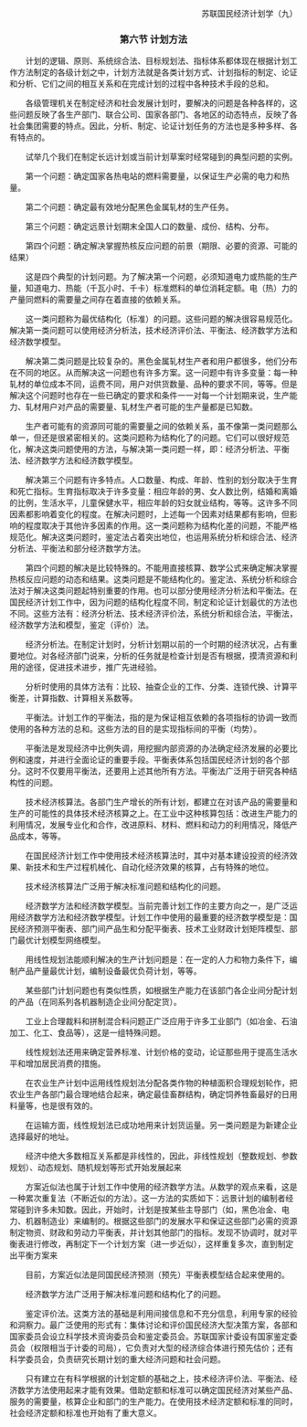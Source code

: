 <p align="right">苏联国民经济计划学（九）
    
### <p align="center">第六节 计划方法

    
&emsp;&emsp;计划的逻辑、原则、系统综合法、目标规划法、指标体系都体现在根据计划工作方法制定的各级计划之中，计划方法就是各类计划方式、计划指标的制定、论证和分析、它们之间的相互关系和在完成计划的过程中各种技术手段的总和。
    
&emsp;&emsp;各级管理机关在制定经济和社会发展计划时，要解决的问题是各种各样的，这些问题反映了各生产部门、联合公司、国家各部门、各地区的动态特点，反映了各社会集团需要的特点。因此，分析、制定、论证计划任务的方法也是多种多样、各有特点的。
    
&emsp;&emsp;试举几个我们在制定长远计划或当前计划草案时经常碰到的典型问题的实例。
    
&emsp;&emsp;第一个问题：确定国家各热电站的燃料需要量，以保证生产必需的电力和热量。
    
&emsp;&emsp;第二个问题：确定最有效地分配黑色金属轧材的生产任务。
    
&emsp;&emsp;第三个问题：确定远景计划期末全国人口的数量、成份、结构、分布。
    
&emsp;&emsp;第四个问题：确定解决掌握热核反应问题的前景（期限、必要的资源、可能的结果）
    
&emsp;&emsp;这是四个典型的计划问题。为了解决第一个问题，必须知道电力或热能的生产量，知道电力、热能（千瓦小时、千卡）标准燃料的单位消耗定额。电（热）力的产量同燃料的需要量之间存在着直接的依赖关系。
    
&emsp;&emsp;这一类问题称为最优结构化（标准）的问题。这些问题的解决很容易规范化。解决第一类问题可以使用经济分析法，技术经济评价法、平衡法、经济数学方法和经济数学模型。
    
&emsp;&emsp;解决第二类问题是比较复杂的。黑色金属轧材生产者和用户都很多，他们分布在不同的地区。从而解决这一问题也有许多方案。这一问题中有许多变量：每一种轧材的单位成本不同，运费不同，用户对供货数量、品种的要求不同，等等。但是解决这个问题时也存在一些已确定的要求和条件一一对每一个计划期来说，生产能力、轧材用户对产品的需要量、轧材生产者可能的生产量都是已知数。
    
&emsp;&emsp;生产者可能有的资源同可能的需要量之间的依赖关系，虽不像第一类问题那么单一，但还是很紧密相关的。这类问题称为结构化了的问题。它们可以很好规范化，解决这类问题使用的方法，与解决第一类问题一样，即：经济分析法、平衡法、经济数学方法和经济数学模型。
    
&emsp;&emsp;解决第三个问题有许多特点。人口数量、构成、年龄、性别的划分取决于生育和死亡指标。生育指标取决于许多变量：相应年龄的男、女人数比例，结婚和离婚的比例，生活水平，儿童保健水平，相应年龄的妇女就业结构，等等。这许多不同因素都影响着变化的程度。在解决问题时，上述每一个因素对结果都有影响，但影响的程度取决于其他许多因素的作用。这一类问题称为结构化差的问题，不能严格规范化。解决这类问题时，鉴定法占着突出地位，也运用系统分析和综合法、经济分析法、平衡法和部分经济数学方法。
    
&emsp;&emsp;第四个问题的解决是比较特殊的。不能用直接核算、数学公式来确定解决掌握热核反应问题的动态和结果。这类问题是不能结构化的。鉴定法、系统分析和综合法对于解决这类问题起特别重要的作用。也可以部分使用经济分析法和平衡法。在国民经济计划工作中，因为问题的结构化程度不同，制定和论证计划最优的方法也不同。这些方法有：经济分析法、技术经济评价法，系统分析和综合法，平衡法，经济数学方法和模型，鉴定（评价）法。
    
&emsp;&emsp;经济分析法。在制定计划时，分析计划期以前的一个时期的经济状况，占有重要地位。对各经济部门说来，分析的任务就是检查计划是否有根据，摸清资源和利用的途径，促进技术进步，推广先进经验。
    
&emsp;&emsp;分析时使用的具体方法有：比较、抽查企业的工作、分类、连锁代换、计算平衡差，计算指数、计算相关系数等。
    
&emsp;&emsp;平衡法。计划工作的平衡法，指的是为保证相互依赖的各项指标的协调一致而使用的各种方法的总和。这些方法的目的是实现指标间的平衡（均势）。
    
&emsp;&emsp;平衡法是发现经济中比例失调，用挖掘内部资源的办法确定经济发展的必要比例和速度，并进行全面论证的重要手段。平衡表体系包括国民经济计划的各个部分。这时不仅要用平衡法，还要用上述其他所有方法。平衡法广泛用于研究各种结构性的问题。
    
&emsp;&emsp;技术经济核算法。各部门生产增长的所有计划，都建立在对该产品的需要量和生产的可能性的具体技术经济核算之上。在工业中这种核算包括：改进生产能力的利用情况，发展专业化和合作，改进原料、材料、燃料和动力的利用情况，降低产品成本，等等。
    
&emsp;&emsp;在国民经济计划工作中使用技术经济核算法时，其中对基本建设投资的经济效果、新技术和生产过程机械化、自动化经济效果的核算，占有特殊的地位。
    
&emsp;&emsp;技术经济核算法广泛用于解决标准问题和结构化的问题。
    
&emsp;&emsp;经济数学方法和经济数学模型。当前完善计划工作的主要方向之一，是广泛运用经济数学方法和经济数学模型。计划工作中使用的最重要的经济数学模型是：国民经济预测平衡表、部门间产品生和分配平衡表、技术工业财政计划矩阵模型、部门最优计划模型网络模型。
    
&emsp;&emsp;用线性规划法能顺利解决的生产计划问题是：在一定的人力和物力条件下，编制产品产量最优计划，编制设备最优负荷计划，等等。
    
&emsp;&emsp;某些部门计划问题也有类似性质，如根据生产能力在该部门各企业间分配计划的产品（在同系列各机器制造企业间分配定货）。
    
&emsp;&emsp;工业上合理裁料和拼制混合料问题正广泛应用于许多工业部门（如冶金、石油加工、化工、食品等），这是一组特殊问题。
    
&emsp;&emsp;线性规划法还用来确定营养标准、计划价格的变动，论证那些用于提高生活水平和增加居民消费的措施。
    
&emsp;&emsp;在农业生产计划中运用线性规划法分配各类作物的种植面积合理规划轮作，把农业生产各部门最合理地结合起来，确定最佳畜群结构，确定饲养牲畜最好的日用料量等，也是很有效的。
    
&emsp;&emsp;在运输方面，线性规划法已成功地用来计划货运量。另一类问题是为新建企业选择最好的地址。
    
&emsp;&emsp;经济中绝大多数相互关系都是非线性的，因此，非线性规划（整数规划、参数规划）、动态规划、随机规划等形式开始发展起来
    
&emsp;&emsp;方案近似法也属于计划工作中使用的经济数学方法。从数学的观点来看，这是一种累次重复法（不断近似的方法）。这一方法的实质如下：远景计划的编制者经常碰到许多未知数。因此，开始时，计划是按某些主导部门（如，黑色冶金、电力、机器制造业）来编制的。根据这些部门的发展水平和保证这些部门必需的资源制定物资、财政和劳动力平衡表，并计划其他部门的指标。发现不协调时，就对平衡表进行修改，再制定下一个计划方案（进一步近似），这样重复多次，直到制定出平衡方案来
    
&emsp;&emsp;目前，方案近似法是同国民经济预测（预先）平衡表模型结合起来使用的。
    
&emsp;&emsp;经济数学方法广泛用于解决标准问题和结构化了的问题。
    
&emsp;&emsp;鉴定评价法。这类方法的基础是利用间接信息和不充分信息，利用专家的经验和洞察力。最广泛使用的形式有：集体讨论和评价国民经济大型决策方案，各部和国家委员会设立科学技术资询委员会和鉴定委员会。苏联国家计委设有国家鉴定委员会（权限相当于计委的司局），它负责对大型的经济综合体进行预先估价；还有科学委员会，负责研究长期计划的重大经济问题和社会问题。
    
&emsp;&emsp;只有建立在有科学根据的计划定额的基础之上，技术经济评价法、平衡法、经济数学方法使用起来才能有效果。借助定额和标准可以确定国民经济对某些产品、服务的需要量，核算企业和部门的生产能力。在使用技术经济定额和标准的同时，社会经济定额和标准也开始有了重大意义。